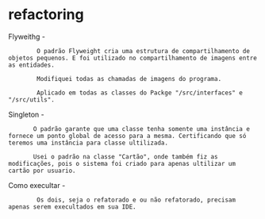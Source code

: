# refactoring

Flyweithg - 

            O padrão Flyweight cria uma estrutura de compartilhamento de objetos pequenos. E foi utilizado no compartilhamento de imagens entre as entidades.
            
            Modifiquei todas as chamadas de imagens do programa.
            
            Aplicado em todas as classes do Packge "/src/interfaces" e "/src/utils".
            
Singleton - 

           O padrão garante que uma classe tenha somente uma instância e fornece um ponto global de acesso para a mesma. Certificando que só teremos uma instância para classe ultilizada.
           
           Usei o padrão na classe "Cartão", onde também fiz as modificações, pois o sistema foi criado para apenas ultilizar um cartão por usuario.
           
Como execultar - 

            Os dois, seja o refatorado e ou não refatorado, precisam apenas serem execultados em sua IDE.
